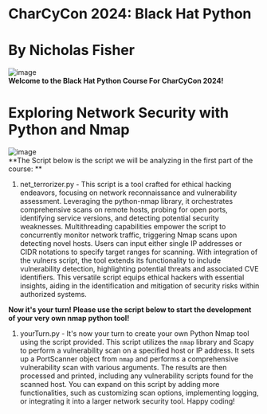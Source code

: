 # CharCyCon 2024: Black Hat Python <br />
# By Nicholas Fisher <br /> 

![image](https://github.com/FishyStix12/BH.py-CharCyCon2024/assets/102126354/789f42ac-1c0f-46c3-b3d0-e023e83c6c0c) <br />
**Welcome to the Black Hat Python Course For CharCyCon 2024!** <br />

# Exploring Network Security with Python and Nmap <br />
![image](https://github.com/FishyStix12/BH.py-CharCyCon2024/assets/102126354/76ab306e-4086-4a48-86f7-b0efc97be95d) <br />
**The Script below is the script we will be analyzing in the first part of the course: **
1. net_terrorizer.py - This script is a tool crafted for ethical hacking endeavors, focusing on network reconnaissance and vulnerability assessment. Leveraging the python-nmap library, it orchestrates comprehensive scans on remote hosts, probing for open ports, identifying service versions, and detecting potential security weaknesses. Multithreading capabilities empower the script to concurrently monitor network traffic, triggering Nmap scans upon detecting novel hosts. Users can input either single IP addresses or CIDR notations to specify target ranges for scanning. With integration of the vulners script, the tool extends its functionality to include vulnerability detection, highlighting potential threats and associated CVE identifiers. This versatile script equips ethical hackers with essential insights, aiding in the identification and mitigation of security risks within authorized systems. <br />

**Now it's your turn! Please use the script below to start the development of your very own nmap python tool!** <br />
1. yourTurn.py - It's now your turn to create your own Python Nmap tool using the script provided. This script utilizes the `nmap` library and Scapy to perform a vulnerability scan on a specified host or IP address. It sets up a PortScanner object from `nmap` and performs a comprehensive vulnerability scan with various arguments. The results are then processed and printed, including any vulnerability scripts found for the scanned host. You can expand on this script by adding more functionalities, such as customizing scan options, implementing logging, or integrating it into a larger network security tool. Happy coding! <br />

